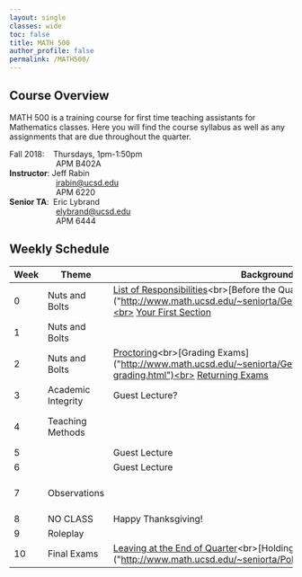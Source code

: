 ```yaml
---
layout: single
classes: wide
toc: false
title: MATH 500
author_profile: false
permalink: /MATH500/
---
```


## Course Overview

MATH 500 is a training course for first time teaching assistants for Mathematics classes. Here you will find the course syllabus as well as any assignments that are due throughout the quarter.

Fall 2018: &nbsp;&nbsp;&nbsp;Thursdays, 1pm-1:50pm  
&nbsp;&nbsp;&nbsp;&nbsp;&nbsp;&nbsp;&nbsp;&nbsp;&nbsp;&nbsp;&nbsp;&nbsp;&nbsp;&nbsp;&nbsp;&nbsp;&nbsp;&nbsp;&nbsp;&nbsp;&nbsp;APM B402A  
**Instructor**: Jeff Rabin  
&nbsp;&nbsp;&nbsp;&nbsp;&nbsp;&nbsp;&nbsp;&nbsp;&nbsp;&nbsp;&nbsp;&nbsp;&nbsp;&nbsp;&nbsp;&nbsp;&nbsp;&nbsp;&nbsp;&nbsp;&nbsp;jrabin@ucsd.edu  
&nbsp;&nbsp;&nbsp;&nbsp;&nbsp;&nbsp;&nbsp;&nbsp;&nbsp;&nbsp;&nbsp;&nbsp;&nbsp;&nbsp;&nbsp;&nbsp;&nbsp;&nbsp;&nbsp;&nbsp;&nbsp;APM 6220  
**Senior TA**: &nbsp;Eric Lybrand  
&nbsp;&nbsp;&nbsp;&nbsp;&nbsp;&nbsp;&nbsp;&nbsp;&nbsp;&nbsp;&nbsp;&nbsp;&nbsp;&nbsp;&nbsp;&nbsp;&nbsp;&nbsp;&nbsp;&nbsp;&nbsp;elybrand@ucsd.edu  
&nbsp;&nbsp;&nbsp;&nbsp;&nbsp;&nbsp;&nbsp;&nbsp;&nbsp;&nbsp;&nbsp;&nbsp;&nbsp;&nbsp;&nbsp;&nbsp;&nbsp;&nbsp;&nbsp;&nbsp;&nbsp;APM 6444  

## Weekly Schedule

| Week          | Theme                   | Background              | Homework           |
| ------------- | ----------------------- | ----------------------- | ------------------ |
| 0             | Nuts and Bolts		  | [List of Responsibilities]("http://www.math.ucsd.edu/~seniorta/Policies/TADuties.pdf")<br>[Before the Quarter Starts]("http://www.math.ucsd.edu/~seniorta/Gettingstarted/preparation.html")<br> [Your First Section]("http://www.math.ucsd.edu/~seniorta/Gettingstarted/firstsection.html")| Write a teaching statement. |
| 1             | Nuts and Bolts		  | 					    |
| 2             | Nuts and Bolts		  | [Proctoring]("http://www.math.ucsd.edu/~seniorta/Gettingstarted/exams-proctoring.html")<br>[Grading Exams]("http://www.math.ucsd.edu/~seniorta/Gettingstarted/exams-grading.html")<br> [Returning Exams]("http://www.math.ucsd.edu/~seniorta/Gettingstarted/exams-returning.html") | |
| 3             | Academic Integrity	  | Guest Lecture?			|
| 4             | Teaching Methods		  | 						| Begin observing other TAs |
| 5             | 						  | Guest Lecture		    |
| 6             | 						  | Guest Lecture		    |
| 7             | Observations			  | 						| Rewrite teaching statement |
| 8             | NO CLASS				  | Happy Thanksgiving!	    |
| 9             | Roleplay				  | 						|
| 10            | Final Exams			  | [Leaving at the End of Quarter]("http://www.math.ucsd.edu/~seniorta/Policies/leaving.html")<br>[Holding Onto Exams]("http://www.math.ucsd.edu/~seniorta/Policies/exams.html")| |
